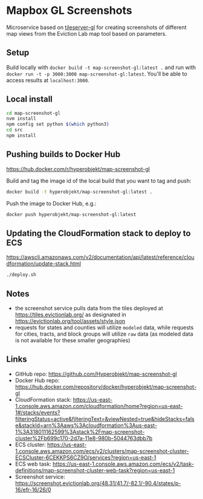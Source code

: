 # Mapbox GL Screenshots

Microservice based on [tileserver-gl](https://github.com/klokantech/tileserver-gl) for creating screenshots of different map views from the Eviction Lab map tool based on parameters.

## Setup

Build locally with `docker build -t map-screenshot-gl:latest .` and run with `docker run -t -p 3000:3000 map-screenshot-gl:latest`. You'll be able to access results at `localhost:3000`.

## Local install

```bash
cd map-screenshot-gl
nvm install
npm config set python $(which python3)
cd src
npm install
```

## Pushing builds to Docker Hub

https://hub.docker.com/r/hyperobjekt/map-screenshot-gl

Build and tag the image id of the local build that you want to tag and push:

```bash
docker build -t hyperobjekt/map-screenshot-gl:latest .
```

Push the image to Docker Hub, e.g.:

```bash
docker push hyperobjekt/map-screenshot-gl:latest
```

## Updating the CloudFormation stack to deploy to ECS

https://awscli.amazonaws.com/v2/documentation/api/latest/reference/cloudformation/update-stack.html

```bash
./deploy.sh
```

## Notes

- the screenshot service pulls data from the tiles deployed at https://tiles.evictionlab.org/ as designated in https://evictionlab.org/tool/assets/style.json
- requests for states and counties will utilize `modeled` data, while requests for cities, tracts, and block groups will utilize `raw` data (as modeled data is not available for these smaller geographies)

## Links

 - GitHub repo: https://github.com/Hyperobjekt/map-screenshot-gl
 - Docker Hub repo: https://hub.docker.com/repository/docker/hyperobjekt/map-screenshot-gl
 - CloudFormation stack: https://us-east-1.console.aws.amazon.com/cloudformation/home?region=us-east-1#/stacks/events?filteringStatus=active&filteringText=&viewNested=true&hideStacks=false&stackId=arn%3Aaws%3Acloudformation%3Aus-east-1%3A318011162599%3Astack%2Fmap-screenshot-cluster%2Fb699c170-2d7a-11e8-980b-5044763dbb7b
 - ECS cluster: https://us-east-1.console.aws.amazon.com/ecs/v2/clusters/map-screenshot-cluster-ECSCluster-6CEKKPS6CZ9O/services?region=us-east-1
 - ECS web task: https://us-east-1.console.aws.amazon.com/ecs/v2/task-definitions/map-screenshot-cluster-web-task?region=us-east-1
 - Screenshot service: https://screenshot.evictionlab.org/48.31/41.7/-82.1/-90.4/states/p-16/efr-16/26/0
